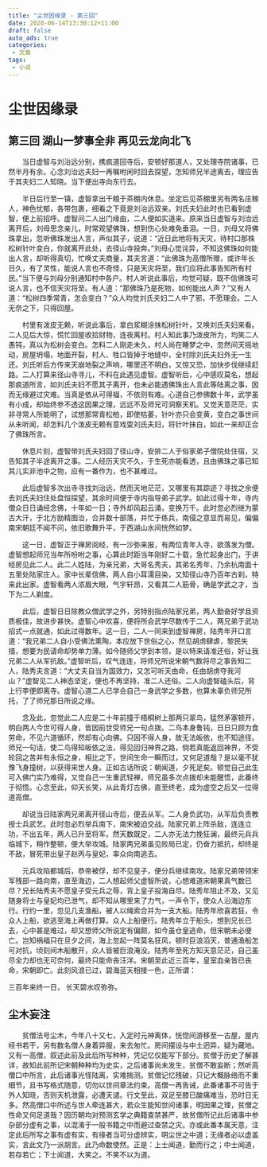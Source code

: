```yaml
---
title: "尘世因缘录 - 第三回"
date: 2020-06-14T13:30:12+11:00
draft: false
auto_ads: true
categories:
 - 文章
tags:
 - 小说
---
```

# 尘世因缘录

## 第三回 湖山一梦事全非 再见云龙向北飞

　　当日虚智与刘治远分别，携疯道回寺后，安顿好那道人，又处理寺院诸事，已然半月有余。心念刘治远夫妇一再嘱咐闲时回去探望，怎知师兄半途离去，理应告于其夫妇二人知晓。当下便出寺向东行去。

　　半日后行至一镇，虚智拿出干粮于茶棚内休息。坐定后见茶棚里另有两名庄稼人，神色忧郁，各带包裹，细看之下竟是刘治远双亲。刘氏夫妇此时也已看到虚智，便上前招呼。虚智问二人出门缘由，二人便如实道来。原来当日虚智与刘治远离开后，刘母思念亲儿，时常观望佛珠，想到伤心处难免垂泪。一日，刘母又将佛珠拿出，忽听佛珠发出人言，声似其子，说道：“近日此地将有天灾，待村口那株松树针叶变白，你就离开此处，去径山寺投奔。”刘母心觉诧异，不知这佛珠如何能出人言，却听得真切，忙唤丈夫商量，其夫言道：“此佛珠为高僧所赠，或许年长日久，有了灵性，能说人言也不奇怪，只是天灾将至，我们应将此事告知所有村民。”当下便与刘母分别通知村中各户。村人听说此事后，均觉可疑，既不信佛珠可说人言，也不信天灾将至。有人道：“那佛珠乃是死物，如何能出人声？”又有人道：“松树四季常青，怎会变白？”众人均觉刘氏夫妇二人中了邪，不愿理会。二人无奈之下，只得回屋。

　　村里有泼皮无赖，听说此事后，拿白浆糊涂抹松树针叶，又唤刘氏夫妇来看。二人见后大惊，慌忙回屋收拾财物，连夜离村。村人知此事乃泼皮所为，均笑二人愚钝，真以为松树会变白。怎料二人刚走未久，村人尚在睡梦之中，忽然间天摇地动，房屋坍塌，地面开裂，村人、牲口皆掉于地缝中，全村除刘氏夫妇外无一生还。刘氏听后方传来天崩地裂之声响，哪里还不明白，又惊又恐，加快步伐继续赶路。二人打算来径山寺寻儿，不料在此遇见虚智。虚智听后，心中感叹莫名，想起那疯道所言，如刘氏夫妇不愿其子离开，也未必能遇佛珠出人言此等陆离之事，因而无缘避过灾难。当真是依从可得福，不依则有难。心道自己参佛数十年，武学虽有小成，却始终参不透这因果之理，远远不及师兄可洞察天机。又觉天意茫茫，实非寻常人所能明了，试想那常青松柏，即使枯萎，针叶亦只会变黄，变白之事世间从未听闻，却怎料几个泼皮无赖有意戏耍刘氏夫妇，将针叶抹白，如此一来却正合了佛珠所言。

　　休息片刻，虚智带刘氏夫妇回了径山寺，安排二人于俗家弟子僧院处住宿，又告知其子半途离开之事。二人经历天灾不久，于生死亦能看透，且由佛珠之事已知其儿实非池中之物，应有一番作为，也不甚难过。

　　此后虚智多次出寺寻找刘治远，然而天地茫茫，又哪里有其踪迹？寻找之余便去刘氏夫妇住处盘恒探望，其余时间便于寺内指导弟子武学。如此过得十年，寺内僧众日日诵经念佛，十年如一日；寺外却风起云涌，变换万千。此时忽必烈继为蒙古大汗，于北方励精图治，合并数十部落，并忙于练兵，南侵之意显而易见，偏偏南宋朝廷不闻不问，依旧歌舞升平，于西湖山水间恍然如梦。

　　这一日，虚智正于禅房阅经，有一沙弥来报，有两位青年入寺，欲落发为僧。虚智想起师兄当年所吩咐之事，心算此时距当年刚好二十载，急忙起身出门，于讲经房见此二人。此二人姓陆，为亲兄弟，大哥名秀夫，其弟名秀年，乃余杭南面十五里处陆家庄人。家中长辈信佛，两人自小耳濡目染，又知径山寺乃百年古刹，特来此出家。虚智看两人浓眉大眼，气宇轩昂，又看其二人筋骨，确是学武之才，当下为二人剃度。

　　此后，虚智日日除教众僧武学之外，另特别指点陆家兄弟，两人勤奋好学且资质极佳，故进步甚快。虚智心中欢喜，便将所会武学尽数传于二人，两兄弟于武功招式一点就通，如此过得数年。这一日，二人一同来到虚智禅房，陆秀年开口言道：“我兄弟二人自小受佛法熏陶，本应放下世俗之心，然见胡虏肆虐，黎民失措，想要为民请命却势单力薄。如今随师父学到本领，是以特来请准还俗，好让我兄弟二人从军抗敌。”虚智听后，叹气连连，将师兄所说宋朝气数将尽之事告知二人，陆秀夫言道：“大丈夫自当为国效力，又怎可听天由命，任由胡虏夺我河山？”虚智见二人神态坚定，便也不再坚持，准二人还俗。二人向虚智磕头后，背上行李便即离寺。虚智心道二人已学会自己一身武学之多数，也算未辜负师兄所托，了了师兄那日所说之缘。

　　念及此，忽觉此二人应是二十年前撞于梧桐树上那两只翠鸟，猛然茅塞顿开，明白两人今世可得人身，皆因前世受师兄一句点拨。二鸟本身鲁钝，日日只顾为食劳命，不见六道循环，然却有心向佛。只因不得人身，故无法皈依，也不知途径。师兄一句话，使二鸟得知皈依之法，得见回归神界之路，倘若真能返回神界，不受轮回之苦并有永恒之身，相比之下，世间生命一瞬而过，又何足道哉？是以毫不犹豫飞身撞树，以获得来世人身。正如古话所说：朝闻道，夕死足矣。顿觉自己此生可入佛门实乃难得，又觉自己一生重武轻禅，师兄虽多次点拨却未能醒悟，此番终于彻悟。心念至此，仰天长笑，从此青灯古佛，直至终老，成为虚空之后又一位得道高僧。

　　却说当日陆家两兄弟离开径山寺后，便去从军。二人身负武功，从军后负责教授士兵武艺。此时忽必烈举兵南下，南宋被迫交战。陆家兄弟上阵杀敌，连连立功，不出五年，两人已升至将军。然天数既定，二人亦无法力挽狂澜，最终元兵兵临城下，稍作整顿，便大举攻城。陆家两兄弟虽见败局已定，仍奋力抵抗，却终是不敌，冒死带出皇子赵丙与皇妃，率众向南逃去。

　　元兵攻陷都城后，恭帝被俘，却不见皇子，便分兵继续南攻。陆家兄弟带领宋军残部一路向南，直至海边，二人想起师父虚智所说，心想难道宋朝果真气数已尽？兄长陆秀夫不愿皇子受元兵之辱，背上皇子投海自尽。陆秀年阻止不及，又见随身将士与皇妃均已泄气，却不知从哪里来了力气，一声令下，使众人沿海边东行。行约一里，忽见几支渔船，被人以绳索合并为一支大船。陆秀年欣喜若狂，令众人上船，欲逃至海上再做打算。众人上船便行。陆秀年立于船头，想到兄长已去，心中甚是难过，却又想师父所说定有偏颇，如今虽仓皇逃命，但宋朝未必便亡。岂知祸福只在旦夕之间，海上忽起一阵莫名狂风，顿时巨浪滔天，普通渔船怎可对抗，顷刻间木船散开，众人皆被巨浪淹没。陆秀年至死方知天意茫茫，自己虽尽全力却也无可奈何，最终只能命丧汪洋。宋朝至此近三百年，皇室血亲皆已丧命，宋朝即亡。此刻风浪已过，碧海蓝天相接一色，正所谓：

三百年来终一日，
长天碧水叹弥弥。

## 尘木妄注

　　贫僧法号尘木，今年八十又七，入定时元神离体，恍惚间游移至一古屋，屋内经书若干，另有数名僧人身着异服，来去匆忙。房间摆设与中土迥异，疑为藏地。又有一高僧，叙述此前及此后所写种种，凭记忆仅能写下部分。贫僧于历史了解甚详，故知此前所记宋朝种种均为史实，之后诸事尚未发生，贫僧不敢妄断；然听高僧口中所言，此后诸事光怪陆离，实难揣测。贫僧记忆残破，只记大概脉络而不重细节，且书写格式随意，切勿以世间章法约束。高僧一再告诫，此番诸事不可告于外人知晓，否则天机泄露，必遭天谴。行文至此，双足至膝已酸痛难当，恐时日无多。然高僧口中所述与世人牵连甚大，若众生能知世间诸事，明因果之理，贫僧之性命又何足道哉？因历朝均对预测玄学之典籍查禁甚严，故贫僧所记此后诸事中参杂部分虚有之事，以混淆于一般书籍之中而避过查禁之灾。亦或此番本属天意，注定此后所写之事有虚有实，有缘者当可分虚辨实，明尘世之中道；无缘者必以虚盖实，言此文乃一派胡言。此乃命数使然。正是：上士闻道，勤而行之；中士闻道，若存若亡；下士闻道，大笑之。不笑不以为道。
